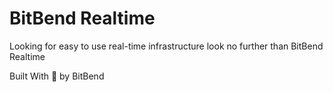 # BitBend Realtime

Looking for easy to use real-time infrastructure look no further than BitBend Realtime

Built With 💖 by BitBend
